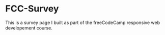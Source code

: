 # FCC-Survey
This is a survey page I built as part of the freeCodeCamp responsive web developement course.
